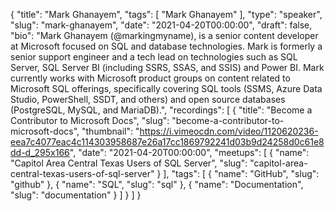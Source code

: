 {
  "title": "Mark Ghanayem",
  "tags": [
    "Mark Ghanayem"
  ],
  "type": "speaker",
  "slug": "mark-ghanayem",
  "date": "2021-04-20T00:00:00",
  "draft": false,
  "bio": "Mark Ghanayem (@markingmyname), is a senior content developer at Microsoft focused on SQL and database technologies. Mark is formerly a senior support engineer and a tech lead on technologies such as SQL Server, SQL Server BI (including SSRS, SSAS, and SSIS) and Power BI. Mark currently works with Microsoft product groups on content related to Microsoft SQL offerings, specifically covering SQL tools (SSMS, Azure Data Studio, PowerShell, SSDT, and others) and open source databases (PostgreSQL, MySQL, and MariaDB).",
  "recordings": [
    {
      "title": "Become a Contributor to Microsoft Docs",
      "slug": "become-a-contributor-to-microsoft-docs",
      "thumbnail": "https://i.vimeocdn.com/video/1120620236-eea7c4077eac4c114303958687e26a17cc1869792241d03b9d24258d0c61e8dd-d_295x166",
      "date": "2021-04-20T00:00:00",
      "meetups": [
        {
          "name": "Capitol Area Central Texas Users of SQL Server",
          "slug": "capitol-area-central-texas-users-of-sql-server"
        }
      ],
      "tags": [
        {
          "name": "GitHub",
          "slug": "github"
        },
        {
          "name": "SQL",
          "slug": "sql"
        },
        {
          "name": "Documentation",
          "slug": "documentation"
        }
      ]
    }
  ]
}